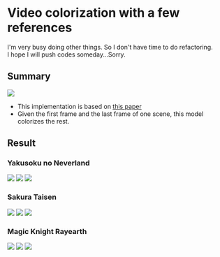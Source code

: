 # Video colorization with a few references

I'm very busy doing other things. So I don't have time to do refactoring.  
I hope I will push codes someday...Sorry.

## Summary
![](https://github.com/SerialLain3170/Colorization/blob/master/video/data/concept.png)

- This implementation is based on [this paper](https://arxiv.org/pdf/2003.10685.pdf)
- Given the first frame and the last frame of one scene, this model colorizes the rest.

## Result

### Yakusoku no Neverland
![](https://github.com/SerialLain3170/Colorization/blob/master/video/data/never_color1.gif)
![](https://github.com/SerialLain3170/Colorization/blob/master/video/data/never_color2.gif)
![](https://github.com/SerialLain3170/Colorization/blob/master/video/data/never_color3.gif)

### Sakura Taisen
![](https://github.com/SerialLain3170/Colorization/blob/master/video/data/sakura1_color1.gif)
![](https://github.com/SerialLain3170/Colorization/blob/master/video/data/sakura1_color2.gif)
![](https://github.com/SerialLain3170/Colorization/blob/master/video/data/sakura1_color3.gif)


### Magic Knight Rayearth
![](https://github.com/SerialLain3170/Colorization/blob/master/video/data/rayearth1_color1.gif)
![](https://github.com/SerialLain3170/Colorization/blob/master/video/data/rayearth1_color2.gif)
![](https://github.com/SerialLain3170/Colorization/blob/master/video/data/rayearth1_color3.gif)
